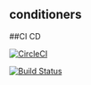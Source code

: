 ## conditioners

##CI CD

[![CircleCI](https://circleci.com/gh/smilyk/conditioners.svg?style=svg)](https://circleci.com/gh/smilyk/conditioners)


[![Build Status](https://travis-ci.com/smilyk/conditioners.svg)](https://travis-ci.com/smilyk/conditioners.svg)
